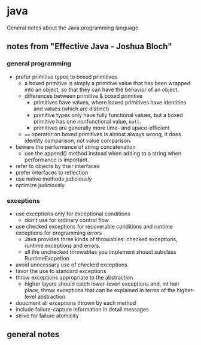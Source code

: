 # java
General notes about the Java programming language

## notes from "Effective Java - Joshua Bloch"

### general programming
* prefer primitive types to boxed primitives
    * a boxed primitive is simply a primitive value that has been wrapped into
      an object, so that they can have the behavior of an object.
    * differences between primitive & boxed primitive
        * primitives have values, where boxed primitives have identities and
          values (which are distinct)
        * primitive types only have fully functional values, but a boxed
          primitive has one nonfunctional value, `null`.
        * primitives are generally more time- and space-efficient
    * `==` operator on boxed primitives is almost always wrong, it does identity
      comparison, not value comparison.
* beware the performance of string concatenation
    * use the append() method instead when adding to a string when performance
      is important.
* refer to objects by their interfaces
* prefer interfaces to reflection
* use native methods judiciously
* optimize judiciously

### exceptions
* use exceptions only for exceptional conditions
    * don't use for ordinary control flow
* use checked exceptions for recoverable conditions and runtime exceptions for
  programming errors
    * Java provides three kinds of throwables: checked exceptions, runtime
      exceptions and errors.
    * all the unchecked throwables you implement shoudl subclass
      RuntimeExcpetion
* avoid unncessary use of checked exceptions
* favor the use fo standard exceptions
* throw exceptions appropriate to the abstraction
    * higher layers should catch lower-leverl exceptions and, int heir place,
      throw exceptions that can be explained in terms of the higher-level
      abstraction.
* doucment all exceptions thrown by each method
* include failure-capture information in detail messages
* strive for failure atomicity


## general notes


